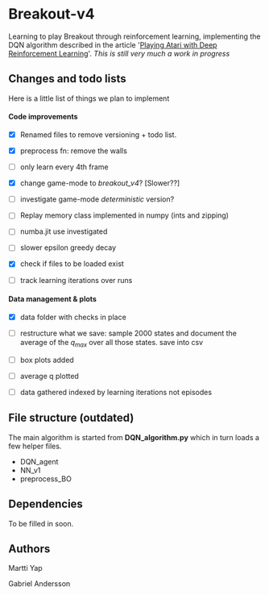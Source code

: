 # Breakout-v4

Learning to play Breakout through reinforcement learning, implementing the DQN algorithm described in the article '[Playing Atari with Deep Reinforcement Learning](https://www.cs.toronto.edu/~vmnih/docs/dqn.pdf)'.  *This is still very much a work in progress* 



## Changes and todo lists

Here is a little list of things we plan to implement 

#### Code improvements

- [x] Renamed files to remove versioning + todo list. 

- [x] preprocess fn: remove the walls

- [ ] only learn every 4th frame

- [x] change game-mode to *breakout_v4*? [Slower??]

- [ ] investigate game-mode  *deterministic* version?

- [ ] Replay memory class implemented in numpy (ints and zipping)

- [ ] numba.jit use investigated

- [ ] slower epsilon greedy decay

- [x] check if files to be loaded exist

- [ ] track learning iterations over runs 

  

#### Data management & plots

- [x] data folder with checks in place 

- [ ] restructure what we save: sample 2000 states and document the average of the $q_{max}$ over all those states. save into csv 

- [ ] box plots added

- [ ] average q plotted

- [ ] data gathered indexed by learning iterations not episodes 

  

## File structure (outdated)

The main algorithm is started from **DQN_algorithm.py** which in turn loads a few helper files.

* DQN_agent 
* NN_v1
* preprocess_BO

## Dependencies

To be filled in soon.

## Authors

Martti Yap

Gabriel Andersson




